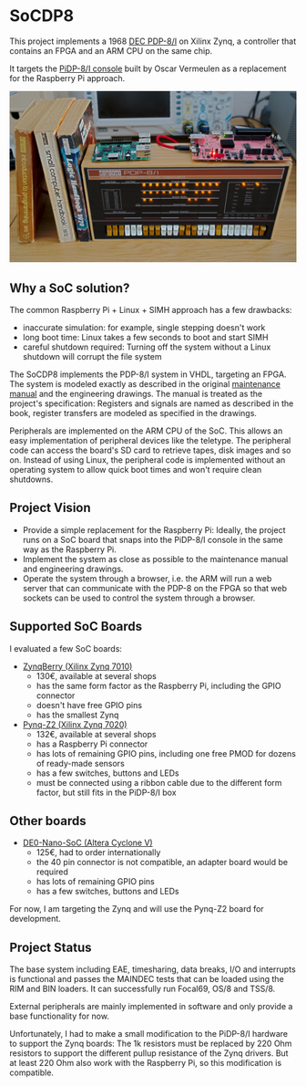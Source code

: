 # SoCDP8

This project implements a 1968 [DEC PDP-8/I](https://en.wikipedia.org/wiki/PDP-8) on Xilinx Zynq, a controller that contains an FPGA and an ARM CPU on the same chip.

It targets the [PiDP-8/I console](https://obsolescence.wixsite.com/obsolescence/pidp-8) built by Oscar Vermeulen as a replacement for the Raspberry Pi approach.

![GitHub Logo](/pictures/socdp-8.jpg)

## Why a SoC solution?
The common Raspberry Pi + Linux + SIMH approach has a few drawbacks:
* inaccurate simulation: for example, single stepping doesn't work
* long boot time: Linux takes a few seconds to boot and start SIMH
* careful shutdown required: Turning off the system without a Linux shutdown will corrupt the file system

The SoCDP8 implements the PDP-8/I system in VHDL, targeting an FPGA. The system is modeled exactly as described in the original [maintenance manual](/docs/PDP8I_maintenance_manual_vol1.pdf) and the engineering drawings. The manual is treated as the project's specification: Registers and signals are named as described in the book, register transfers are modeled as specified in the drawings.

Peripherals are implemented on the ARM CPU of the SoC. This allows an easy implementation of peripheral devices like the teletype. The peripheral code can access the board's SD card to retrieve tapes, disk images and so on. Instead of using Linux, the peripheral code is implemented without an operating system to allow quick boot times and won't require clean shutdowns.

## Project Vision
* Provide a simple replacement for the Raspberry Pi: Ideally, the project runs on a SoC board that snaps into the PiDP-8/I console in the same way as the Raspberry Pi.
* Implement the system as close as possible to the maintenance manual and engineering drawings.
* Operate the system through a browser, i.e. the ARM will run a web server that can communicate with the PDP-8 on the FPGA so that web sockets can be used to control the system through a browser.

## Supported SoC Boards
I evaluated a few SoC boards:
* [ZynqBerry (Xilinx Zynq 7010)](https://shop.trenz-electronic.de/en/TE0726-03M-ZynqBerry-Zynq-7010-in-Raspberry-Pi-form-factor)
  * 130€, available at several shops
  * has the same form factor as the Raspberry Pi, including the GPIO connector
  * doesn't have free GPIO pins
  * has the smallest Zynq
* [Pynq-Z2 (Xilinx Zynq 7020)](http://www.tul.com.tw/ProductsPYNQ-Z2.html)
  * 132€, available at several shops
  * has a Raspberry Pi connector
  * has lots of remaining GPIO pins, including one free PMOD for dozens of ready-made sensors
  * has a few switches, buttons and LEDs
  * must be connected using a ribbon cable due to the different form factor, but still fits in the PiDP-8/I box

## Other boards
* [DE0-Nano-SoC (Altera Cyclone V)](https://www.terasic.com.tw/cgi-bin/page/archive.pl?Language=English&CategoryNo=163&No=941&PartNo=1)
  * 125€, had to order internationally
  * the 40 pin connector is not compatible, an adapter board would be required
  * has lots of remaining GPIO pins
  * has a few switches, buttons and LEDs

For now, I am targeting the Zynq and will use the Pynq-Z2 board for development.

## Project Status
The base system including EAE, timesharing, data breaks, I/O and interrupts is functional and passes the MAINDEC tests that can be loaded using the RIM and BIN loaders. It can successfully run Focal69, OS/8 and TSS/8.

External peripherals are mainly implemented in software and only provide a base functionality for now.

Unfortunately, I had to make a small modification to the PiDP-8/I hardware to support the Zynq boards: The 1k resistors must be replaced by 220 Ohm resistors to support the different pullup resistance of the Zynq drivers. But at least 220 Ohm also work with the Raspberry Pi, so this modification is compatible.
